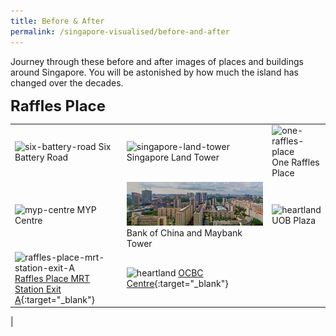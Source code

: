 ```yaml
---
title: Before & After
permalink: /singapore-visualised/before-and-after
---
```

Journey through these before and after images of places and buildings around Singapore. You will be astonished by how much the island has changed over the decades.

 **<font size=5> Raffles Place </font>**
 
| | | |
| -------- | -------- | -------- |
| <img src="/images/before-after-image-six-battery-road.png" alt="six-battery-road" style="width:600px; height:70px" /> Six Battery Road    | <img src="/images/before-after-image-singapore-land-tower.png" alt="singapore-land-tower" style="width:600px; height:70px" />  Singapore Land Tower   | <img src="/images/before-after-image-one-raffles-place.png" alt="one-raffles-place" style="width:600px; height:70px" /> One Raffles Place    |
| <img src="/images/before-after-image-myp-centre.png" alt="myp-centre" style="width:600px; height:70px" /> MYP Centre    | <img src="/images/story-maps-landing-heartland.jpg" alt="heartland" style="width:600px; height:70px" />  Bank of China and Maybank Tower  | <img src="/images/before-after-image-uob-tower.png" alt="heartland" style="width:70px; height:100px" /> UOB Plaza    |
| <img src="/images/before-after-image-raffles-place-mrt-station.png" alt="raffles-place-mrt-station-exit-A" style="width:600px; height:70px" /> [Raffles Place MRT Station Exit A](/resource-room/before-and-after/raffles-place-mrt){:target="_blank"}     | <img src="/images/before-after-image-ocbc-centre.png" alt="heartland" style="width:70px; height:100px" />  [OCBC Centre](/resource-room/before-and-after/ocbc-centre){:target="_blank"}   | 
|